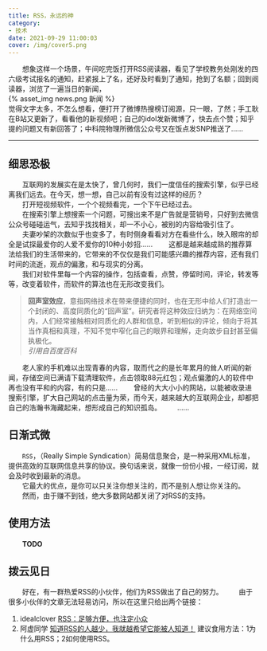 ```yaml
---
title: RSS，永远的神
category: 
- 技术
date: 2021-09-29 11:00:03
cover: /img/cover5.png
---
```

　　想象这样一个场景，午间吃完饭打开RSS阅读器，看见了学校教务处刚发的四六级考试报名的通知，赶紧报上了名，还好及时看到了通知，抢到了名额；回到阅读器，浏览了一遍当日的新闻，  
{% asset_img news.png 新闻 %}  
觉得文字太多，不怎么想看，便打开了微博热搜榜订阅源，只一眼，了然；手工耿在B站又更新了，看看他的新视频吧；自己的idol发新微博了，快去点个赞；知乎提的问题又有新回答了；中科院物理所微信公众号又在饭点发SNP推送了……

******

## 细思恐极
　　互联网的发展实在是太快了，曾几何时，我们一度信任的搜索引擎，似乎已经离我们远去。在今天，想一想，自己以前有没有过这样的经历？  
　　打开短视频软件，一个个视频看完，一个下午已经过去。  
　　在搜索引擎上想搜索一个问题，可搜出来不是广告就是营销号，只好到去微信公众号碰碰运气，去知乎找找相关，却一不小心，被别的内容给吸引住了。  
　　夫妻吵架的次数似乎也变多了，有时侧身看看对方在看些什么，映入眼帘的却全是试探最爱你的人爱不爱你的10种小妙招……
　　这都是越来越成熟的推荐算法给我们的生活带来的，它带来的不仅仅是我们可能感兴趣的推荐内容，还有我们时间的流逝，观点的偏激，和与现实的分离。  
　　我们对软件里每一个内容的操作，包括查看，点赞，停留时间，评论，转发等等，改变着软件，而软件的算法也在无形改变我们。
>  **回声室效应**，意指网络技术在带来便捷的同时，也在无形中给人们打造出一个封闭的、高度同质化的“回声室”。研究者将这种效应归纳为：在网络空间内，人们经常接触相对同质化的人群和信息，听到相似的评论，倾向于将其当作真相和真理，不知不觉中窄化自己的眼界和理解，走向故步自封甚至偏执极化。  
> *引用自百度百科*  
  
    
　　老人家的手机难以出现青春的内容，取而代之的是长年累月的耸人听闻的新闻，存储空间已满请下载清理软件，点击领取88元红包；观点偏激的人的软件中再也没有平和的内容，有的只是……
　　曾经的大大小小的网站，以能被收录进搜索引擎，扩大自己网站的点击量为荣，而今天，越来越大的互联网企业，却都把自己的浩瀚书海藏起来，想形成自己的知识孤岛。
　　……
## 日渐式微
　　`RSS`，（Really Simple Syndication）简易信息聚合，是一种采用XML标准，提供高效的互联网信息共享的协议。换句话来说，就像一份份小报，一经订阅，就会及时收到最新的消息。  
　　它最大的优点，是你可以只关注你想关注的，而不是别人想让你关注的。
　　然而，由于赚不到钱，绝大多数网站都关闭了对RSS的支持。
　　
## 使用方法
　　**TODO**
## 拨云见日
　　好在，有一群热爱RSS的小伙伴，他们为RSS做出了自己的努力。
　　由于很多小伙伴的文章无法轻易访问，所以在这里只给出两个链接：
1. idealclover [RSS：足够方便，也注定小众](https://idealclover.top/archives/136/)
2. 阿虚同学 [知道RSS的人越少，我就越希望它能被人知道！](https://zhuanlan.zhihu.com/p/349349861)
   建议食用方法：1为什么用RSS；2如何使用RSS。